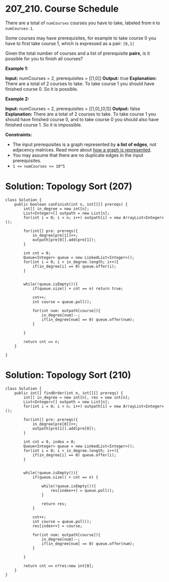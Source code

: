 # 207_210. Course Schedule 
There are a total of  `numCourses`  courses you have to take, labeled from  `0`  to  `numCourses-1`.

Some courses may have prerequisites, for example to take course 0 you have to first take course 1, which is expressed as a pair:  `[0,1]`

Given the total number of courses and a list of prerequisite  **pairs**, is it possible for you to finish all courses?

**Example 1:**

**Input:** numCourses = 2, prerequisites = [[1,0]]
**Output:** true
**Explanation:** There are a total of 2 courses to take. 
             To take course 1 you should have finished course 0. So it is possible.

**Example 2:**

**Input:** numCourses = 2, prerequisites = [[1,0],[0,1]]
**Output:** false
**Explanation:** There are a total of 2 courses to take. 
             To take course 1 you should have finished course 0, and to take course 0 you should
             also have finished course 1. So it is impossible.

**Constraints:**

-   The input prerequisites is a graph represented by  **a list of edges**, not adjacency matrices. Read more about  [how a graph is represented](https://www.khanacademy.org/computing/computer-science/algorithms/graph-representation/a/representing-graphs).
-   You may assume that there are no duplicate edges in the input prerequisites.
-   `1 <= numCourses <= 10^5`

# Solution: Topology Sort (207)
```
class Solution {
    public boolean canFinish(int n, int[][] prereqs) {
        int[] in_degree = new int[n];
        List<Integer>[] outpath = new List[n];
        for(int i = 0; i < n; i++) outpath[i] = new ArrayList<Integer>();
        
        for(int[] pre: prereqs){
            in_degree[pre[1]]++;
            outpath[pre[0]].add(pre[1]);
        }
        
        int cnt = 0;
        Queue<Integer> queue = new LinkedList<Integer>();
        for(int i = 0; i < in_degree.length; i++){
            if(in_degree[i] == 0) queue.offer(i);
        }
        
        
        while(!queue.isEmpty()){
            if(queue.size() + cnt == n) return true;
            
            cnt++;
            int course = queue.poll();
            
            for(int num: outpath[course]){
                in_degree[num]--;
                if(in_degree[num] == 0) queue.offer(num);
            }
            
        }
        
        return cnt == n;
    }
    
}
```

# Solution: Topology Sort (210)
```
class Solution {
    public int[] findOrder(int n, int[][] prereqs) {
        int[] in_degree = new int[n], res = new int[n];
        List<Integer>[] outpath = new List[n];
        for(int i = 0; i < n; i++) outpath[i] = new ArrayList<Integer>();
        
        for(int[] pre: prereqs){
            in_degree[pre[0]]++;
            outpath[pre[1]].add(pre[0]);
        }
        
        int cnt = 0, index = 0;
        Queue<Integer> queue = new LinkedList<Integer>();
        for(int i = 0; i < in_degree.length; i++){
            if(in_degree[i] == 0) queue.offer(i);
        }
        
        
        while(!queue.isEmpty()){
            if(queue.size() + cnt == n) {
                
                while(!queue.isEmpty()){
                    res[index++] = queue.poll();
                }
                
                return res;
            }
            
            cnt++;
            int course = queue.poll();
            res[index++] = course;
            
            for(int num: outpath[course]){
                in_degree[num]--;
                if(in_degree[num] == 0) queue.offer(num);
            }
            
        }
        
        return cnt == n?res:new int[0];
    }
}


```
